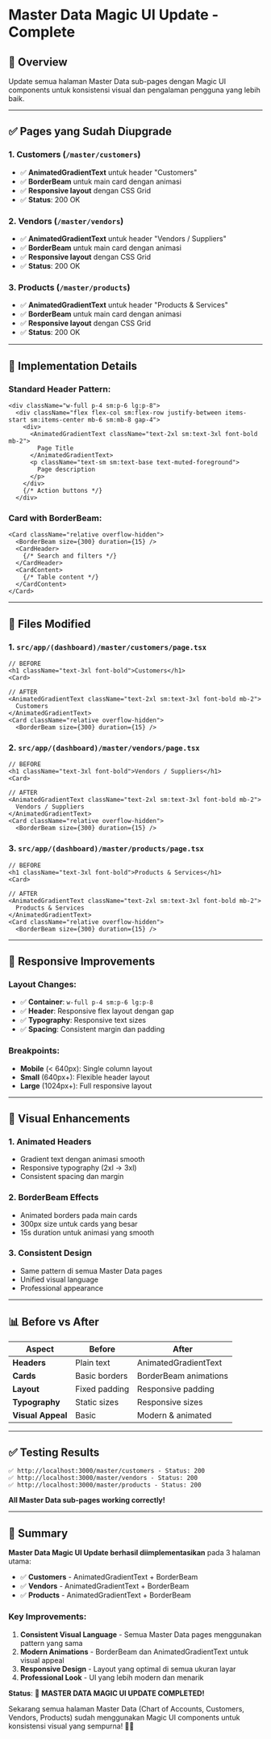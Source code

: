 # Master Data Magic UI Update - Complete

## 🎯 **Overview**

Update semua halaman Master Data sub-pages dengan Magic UI components untuk konsistensi visual dan pengalaman pengguna yang lebih baik.

---

## ✅ **Pages yang Sudah Diupgrade**

### 1. **Customers** (`/master/customers`)
- ✅ **AnimatedGradientText** untuk header "Customers"
- ✅ **BorderBeam** untuk main card dengan animasi
- ✅ **Responsive layout** dengan CSS Grid
- ✅ **Status**: 200 OK

### 2. **Vendors** (`/master/vendors`)
- ✅ **AnimatedGradientText** untuk header "Vendors / Suppliers"
- ✅ **BorderBeam** untuk main card dengan animasi
- ✅ **Responsive layout** dengan CSS Grid
- ✅ **Status**: 200 OK

### 3. **Products** (`/master/products`)
- ✅ **AnimatedGradientText** untuk header "Products & Services"
- ✅ **BorderBeam** untuk main card dengan animasi
- ✅ **Responsive layout** dengan CSS Grid
- ✅ **Status**: 200 OK

---

## 🎨 **Implementation Details**

### Standard Header Pattern:
```tsx
<div className="w-full p-4 sm:p-6 lg:p-8">
  <div className="flex flex-col sm:flex-row justify-between items-start sm:items-center mb-6 sm:mb-8 gap-4">
    <div>
      <AnimatedGradientText className="text-2xl sm:text-3xl font-bold mb-2">
        Page Title
      </AnimatedGradientText>
      <p className="text-sm sm:text-base text-muted-foreground">
        Page description
      </p>
    </div>
    {/* Action buttons */}
  </div>
```

### Card with BorderBeam:
```tsx
<Card className="relative overflow-hidden">
  <BorderBeam size={300} duration={15} />
  <CardHeader>
    {/* Search and filters */}
  </CardHeader>
  <CardContent>
    {/* Table content */}
  </CardContent>
</Card>
```

---

## 🔧 **Files Modified**

### 1. **`src/app/(dashboard)/master/customers/page.tsx`**
```tsx
// BEFORE
<h1 className="text-3xl font-bold">Customers</h1>
<Card>

// AFTER
<AnimatedGradientText className="text-2xl sm:text-3xl font-bold mb-2">
  Customers
</AnimatedGradientText>
<Card className="relative overflow-hidden">
  <BorderBeam size={300} duration={15} />
```

### 2. **`src/app/(dashboard)/master/vendors/page.tsx`**
```tsx
// BEFORE
<h1 className="text-3xl font-bold">Vendors / Suppliers</h1>
<Card>

// AFTER
<AnimatedGradientText className="text-2xl sm:text-3xl font-bold mb-2">
  Vendors / Suppliers
</AnimatedGradientText>
<Card className="relative overflow-hidden">
  <BorderBeam size={300} duration={15} />
```

### 3. **`src/app/(dashboard)/master/products/page.tsx`**
```tsx
// BEFORE
<h1 className="text-3xl font-bold">Products & Services</h1>
<Card>

// AFTER
<AnimatedGradientText className="text-2xl sm:text-3xl font-bold mb-2">
  Products & Services
</AnimatedGradientText>
<Card className="relative overflow-hidden">
  <BorderBeam size={300} duration={15} />
```

---

## 📱 **Responsive Improvements**

### Layout Changes:
- ✅ **Container**: `w-full p-4 sm:p-6 lg:p-8`
- ✅ **Header**: Responsive flex layout dengan gap
- ✅ **Typography**: Responsive text sizes
- ✅ **Spacing**: Consistent margin dan padding

### Breakpoints:
- **Mobile** (< 640px): Single column layout
- **Small** (640px+): Flexible header layout
- **Large** (1024px+): Full responsive layout

---

## 🎯 **Visual Enhancements**

### 1. **Animated Headers**
- Gradient text dengan animasi smooth
- Responsive typography (2xl → 3xl)
- Consistent spacing dan margin

### 2. **BorderBeam Effects**
- Animated borders pada main cards
- 300px size untuk cards yang besar
- 15s duration untuk animasi yang smooth

### 3. **Consistent Design**
- Same pattern di semua Master Data pages
- Unified visual language
- Professional appearance

---

## 📊 **Before vs After**

| Aspect | Before | After |
|--------|--------|-------|
| **Headers** | Plain text | AnimatedGradientText |
| **Cards** | Basic borders | BorderBeam animations |
| **Layout** | Fixed padding | Responsive padding |
| **Typography** | Static sizes | Responsive sizes |
| **Visual Appeal** | Basic | Modern & animated |

---

## ✅ **Testing Results**

```
✅ http://localhost:3000/master/customers - Status: 200
✅ http://localhost:3000/master/vendors - Status: 200  
✅ http://localhost:3000/master/products - Status: 200
```

**All Master Data sub-pages working correctly!**

---

## 🎉 **Summary**

**Master Data Magic UI Update berhasil diimplementasikan** pada 3 halaman utama:

- ✅ **Customers** - AnimatedGradientText + BorderBeam
- ✅ **Vendors** - AnimatedGradientText + BorderBeam  
- ✅ **Products** - AnimatedGradientText + BorderBeam

### Key Improvements:
1. **Consistent Visual Language** - Semua Master Data pages menggunakan pattern yang sama
2. **Modern Animations** - BorderBeam dan AnimatedGradientText untuk visual appeal
3. **Responsive Design** - Layout yang optimal di semua ukuran layar
4. **Professional Look** - UI yang lebih modern dan menarik

**Status**: 🚀 **MASTER DATA MAGIC UI UPDATE COMPLETED!**

Sekarang semua halaman Master Data (Chart of Accounts, Customers, Vendors, Products) sudah menggunakan Magic UI components untuk konsistensi visual yang sempurna! 🎨✨
